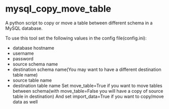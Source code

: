 # mysql_copy_move_table
A python script to copy or move a table between different schema in a MySQL database.

To use this tool set the following values in the config file(config.ini):

- database hostname
- username
- password
- source schema name
- destination schema name(You may want to have a different destination table name)
- source table name
- destination table name
Set move_table=True if you want to move tables between schema(with move_table=False you will have a copy of source table in destination)
And set import_data=True if you want to copy/move data as well
